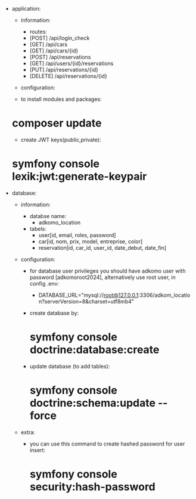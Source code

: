 * application:
   * information:
     - routes:
      * [POST] /api/login_check
      * [GET] /api/cars
      * [GET] /api/cars/{id}
      * [POST] /api/reservations
      * [GET] /api/users/{id}/reservations
      * [PUT] /api/reservations/{id}
      * [DELETE] /api/reservations/{id}
   
   * configuration:
    - to install modules and packages:
     # composer update
  
    - create JWT keys(public,private):
     # symfony console lexik:jwt:generate-keypair

* database:
  * information:
    - databse name:
      * adkomo_location
    - tabels:
      * user[id, email, roles, password]
      * car[id, nom, prix, model, entreprise, color]
      * reservation[id, car_id, user_id, date_debut, date_fin]
      
  * configuration:
    - for database user privileges you should have adkomo user with password [adkomoroot2024], alternatively use root user, in config .env:
      * DATABASE_URL="mysql://root@127.0.0.1:3306/adkom_location?serverVersion=8&charset=utf8mb4"

    - create database by:
      # symfony console doctrine:database:create

    - update database (to add tables):
      # symfony console doctrine:schema:update --force

  * extra:
    - you can use this command to create hashed password for user insert:
      # symfony console security:hash-password
